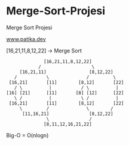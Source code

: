 # Merge-Sort-Projesi
Merge Sort Projesi

www.patika.dev

[16,21,11,8,12,22] -> Merge Sort

                  [16,21,11,8,12,22]
                /                   \
         [16,21,11]                [8,12,22]
       /           \              /         \       
     [16,21]       [11]        [8,12]       [22]
       / \          |           / \          |
    [16] [21]      [11]       [8] [12]      [22]
       \ /          |           \ /          |
     [16,21]       [11]        [8,12]       [22]
         \         /              \        /
          [11,16,21]               [8,12,22]
                   \               /
                  [8,11,12,16,21,22]

Big-O = O(nlogn)
